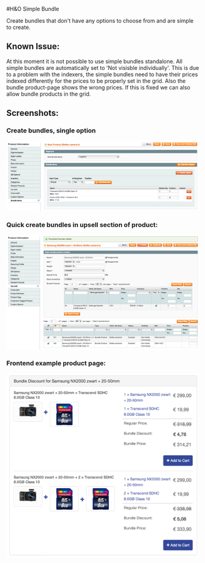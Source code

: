 #H&O Simple Bundle

Create bundles that don't have any options to choose from and are simple to create.

## Known Issue:
At this moment it is not possible to use simple bundles standalone. All simple bundles are automatically set to 'Not visisble individually'. This is due to a problem with the indexers, the simple bundles need to have their prices indexed differently for the prices to be properly set in the grid. Also the bundle product-page shows the wrong prices. If this is fixed we can also allow bundle products in the grid.

## Screenshots:

### Create bundles, single option
![Admin Panel](readme/create.png)

### Quick create bundles in upsell section of product:
![Admin Panel](readme/quickcreate.png)

### Frontend example product page:
![Frontend](readme/frontend.png)

